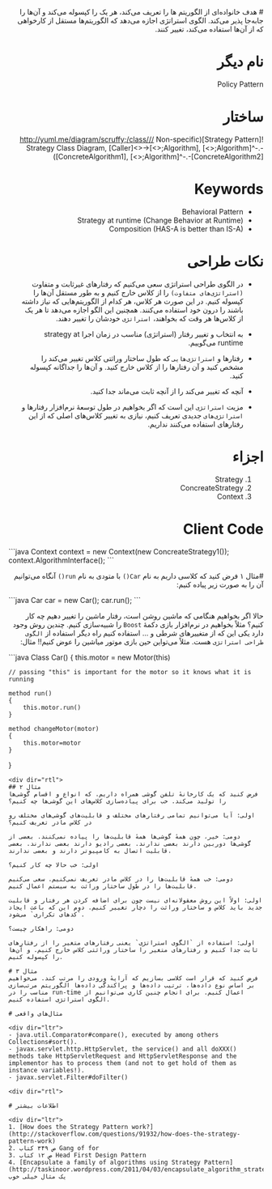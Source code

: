 <div dir="rtl">
# هدف
خانواده‌ای از الگوریتم ها را تعریف می‌کند، هر یک را کپسوله می‌کند و آن‌ها را جابه‌جا پذیر می‌کند. الگوی استراتژی اجازه می‌دهد که الگوریتم‌ها مستقل از کارخواهی که از آن‌ها استفاده می‌کند، تغییر کنند.

# نام دیگر
Policy Pattern

# ساختار
![Strategy Pattern](http://yuml.me/diagram/scruffy;/class/// Non-specific Strategy Class Diagram, [Caller]<>->[<<Interface>>;Algorithm], [<<Interface>>;Algorithm]^-.-[ConcreteAlgorithm1], [<<Interface>>;Algorithm]^-.-[ConcreteAlgorithm2])

# Keywords
- Behavioral Pattern
- Strategy at runtime (Change Behavior at Runtime)
- Composition (HAS-A is better than IS-A)

# نکات طراحی
- در الگوی طراحی استراتژی سعی می‌کنیم که رفتارهای غیرثابت و متفاوت `(استراتژی‌های متفاوت)` را از کلاس خارج کنیم و به طور مستقل آن‌ها را کپسوله کنیم. در این صورت هر کلاس، هر کدام از الگوریتم‌هایی که نیاز داشته باشند را درون خود استفاده می‌کنند. همچنین این الگو اجازه می‌دهد تا هر یک از کلاس‌ها هر وقت که بخواهند، `استراتژی` خودشان را تغییر دهند.

- به انتخاب و تغییر رفتار (استراتژی) مناسب در زمان اجرا strategy at runtime می‌گوییم.
- رفتارها و `استراتژی‌هایی` که طول ساختار وراثتی کلاس تغییر می‌کند را مشخص کنید و آن رفتارها را از کلاس خارج کنید. و آن‌ها را جداگانه کپسوله کنید.
- آنچه که تغییر می‌کند را از آنچه ثابت می‌ماند جدا کنید.
- مزیت `استراتژی` این است که اگر بخواهیم در طول توسعهٔ نرم‌افزار رفتارها و `استراتژی‌های` جدیدی تعریف کنیم، نیازی به تغییر کلاس‌های اصلی که از این رفتارهای استفاده می‌کنند نداریم.


# اجزاء
1. Strategy
2. ConcreateStrategy
3. Context

# Client Code

<div dir="ltr">
```java
Context context = new Context(new ConcreateStrategy1());
context.AlgorithmInterface();
```
<div dir="rtl">

#مثال ۱
فرض کنید که کلاسی داریم به نام `Car()` با متودی به نام `run()` آنگاه می‌توانیم آن را به صورت زیر پیاده کنیم:

<div dir="ltr">
```java
Car car = new Car();
car.run();
```
<div dir="rtl">

حالا اگر بخواهیم هنگامی که ماشین روشن است، رفتار ماشین را تغییر دهیم چه کار کنیم؟ مثلاً بخواهیم در نرم‌افزار بازی دکمهٔ `Boost‍` را شبیه‌سازی کنیم. چندین روش وجود دارد یکی این که از متغییرهای شرطی و ... استفاده کنیم راه دیگر استفاده از `الگوی طراحی استراتژی` هست. مثلاً‌ می‌تواین حین بازی موتور میاشین را عوض کنیم!! مثال:
<div dir="ltr">
```java
Class Car()
{
    this.motor = new Motor(this) 

    // passing "this" is important for the motor so it knows what it is running

    method run()
    {
        this.motor.run()
    }

    method changeMotor(motor)
    {
        this.motor=motor 
    }

}
```
<div dir="rtl">
## مثال ۲
فرض کنید که یک کارخانهٔ تلفن گوشی همراه داریم. که انواع و اقسام گوشی‌ها را تولید می‌کند. خب برای پیاده‌سازی کلاس‌های این گوشی‌ها چه کنیم؟ 

اولی: آیا می‌توانیم تمامی رفتارهای مختلف و قابلیت‌های گوشی‌های مختلف رو در کلاس مادر تعریف کنیم؟ 

دومی: خیر، چون همهٔ‌ گوشی‌ها همهٔ قابلیت‌ها را پیاده نمی‌کنند. بعضی از گوشی‌ها دوربین دارند بعضی ندارند. بعضی رادیو دارند بعضی ندارند. بعضی قابلیت اتصال به کامپیوتر دارند و بعضی ندارند.

اولی: خب حالا چه کار کنیم؟

دومی: خب همهٔ قابلیت‌ها را در کلاس مادر تعریف نمی‌کنیم. سعی می‌کنیم قابلیت‌ها را در طول ساختار وراثت به سیستم اعمال کنیم.

اولی: اولاً‌ این روش معقولانه‌ای نیست چون برای اضافه کردن هر رفتار و قابلیت جدید باید کلاس و ساختار وراثت را دچار تغییر کنیم. دوم این که باعث ایجاد `کدهای تکراری` می‌شود.

دومی: راهکار چیست؟

اولی: استفاده از `الگوی استراتژی` یعنی رفتارهای متغیر را از رفتارهای ثابت جدا کنیم و رفتارهای متغیر را ساختار وراثتی کلاس خارج کنیم. و آن‌ها را کپسوله کنیم.

# مثال ۳
فرض کنید که قرار است کلاسی بسازیم که آرایهٔ ورودی را مرتب کند. می‌خواهیم بر اساس نوع داده‌ها، ترتیب داده‌ها و پراکندگی داده‌ها الگوریتم مرتب‌سازی مناسب را در run-time اعمال کنیم. برای انجام چنین کاری می‌توانیم از الگوی استراتژی استفاده کنیم.

# مثال‌های واقعی

<div dir="ltr">
- java.util.Comparator#compare(), executed by among others Collections#sort().
- javax.servlet.http.HttpServlet, the service() and all doXXX() methods take HttpServletRequest and HttpServletResponse and the implementor has to process them (and not to get hold of them as instance variables!).
- javax.servlet.Filter#doFilter()

<div dir="rtl">

# اطلاعات بیشتر

<div dir="ltr">
1. [How does the Strategy Pattern work?](http://stackoverflow.com/questions/91932/how-does-the-strategy-pattern-work)
2. ص ۳۴۹ کتاب Gang of for
3. ص ۱۲ کتاب Head First Design Pattern
4. [Encapsulate a family of algorithms using Strategy Pattern](http://taskinoor.wordpress.com/2011/04/03/encapsulate_algorithm_strategy/) یک مثال خیلی خوب


